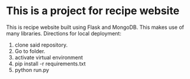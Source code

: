 # This is a project for recipe website
This is recipe website built using Flask and MongoDB. This makes use of many libraries.
Directions for local deployment:
1. clone said repository.
2. Go to folder. 
3. activate virtual environment
4. pip install -r requirements.txt
5. python run.py
